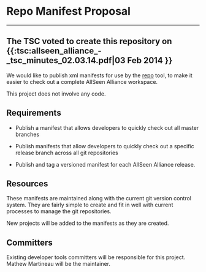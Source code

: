 # Repo Manifest Proposal


----

**The TSC voted to create this repository on {{:tsc:allseen_alliance_-_tsc_minutes_02.03.14.pdf|03 Feb 2014 }}**
----


We would like to publish xml manifests for use by the [ repo](https///code.google.com/p/git-repo/ ) tool, to make it easier to check out a complete AllSeen Alliance workspace.

This project does not involve any code.

## Requirements


*  Publish a manifest that allows developers to quickly check out all master branches

*  Publish manifests that allow developers to quickly check out a specific release branch across all git repositories

*  Publish and tag a versioned manifest for each AllSeen Alliance release.

## Resources

These manifests are maintained along with the current git version control system. They are fairly simple to create and fit in well with current processes to manage the git repositories.

New projects will be added to the manifests as they are created.

## Committers

Existing developer tools committers will be responsible for this project. Mathew Martineau will be the maintainer.
